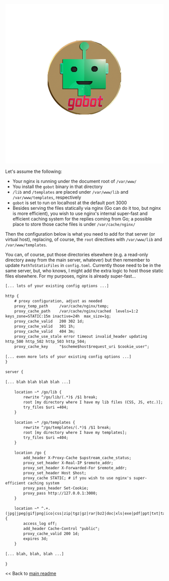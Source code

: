![botmover logo](mstile-310x310.png)

Let's assume the following:

- Your nginx is running under the document root of `/var/www/`
- You install the `gobot` binary in that directory
- `/lib` and `/templates` are placed under `/var/www/lib` and `/var/www/templates`, respectively
- `gobot` is set to run on localhost at the default port 3000
- Besides serving the files statically via nginx (Go can do it too, but nginx is more efficient), you wish to use nginx's internal super-fast and efficient caching system for the replies coming from Go; a possible place to store those cache files is under `/var/cache/nginx/`

Then the configuration below is what you need to add for that server (or virtual host), replacing, of course, the `root` directives with `/var/www/lib` and `/var/www/templates`.

You can, of course, put those directories elsewhere (e.g. a read-only directory away from the main server, whatever) but then remember to update `PathToStaticFiles` in `config.toml`. Currently those need to be in the same server, but, who knows, I might add the extra logic to host those static files elsewhere. For my purposes, nginx is already super-fast...

```
[... lots of your existing config options ...]

http {
	# proxy configuration, adjust as needed
	proxy_temp_path		/var/cache/nginx/temp;
	proxy_cache_path	/var/cache/nginx/cached  levels=1:2    keys_zone=STATIC:15m inactive=24h  max_size=1g;
	proxy_cache_valid	200 302 1d;
	proxy_cache_valid	301 1h;
	proxy_cache_valid	404 3m;    
	proxy_cache_use_stale error timeout invalid_header updating http_500 http_502 http_503 http_504; 
	proxy_cache_key		"$scheme$host$request_uri $cookie_user";

[... even more lots of your existing config options ...]
}

server {

[... blah blah blah blah ...]

	location ~* /go/lib {
		rewrite ^/go/lib/(.*)$ /$1 break;
		root [my directory where I have my lib files (CSS, JS, etc.)];
		try_files $uri =404;
	}
	
	location ~* /go/templates {
		rewrite ^/go/templates/(.*)$ /$1 break;
		root [my directory where I have my templates];
		try_files $uri =404;
	}
	
	location /go {
		add_header X-Proxy-Cache $upstream_cache_status;
		proxy_set_header X-Real-IP $remote_addr;
		proxy_set_header X-Forwarded-For $remote_addr;
		proxy_set_header Host $host;
		proxy_cache STATIC; # if you wish to use nginx's super-efficient caching system
		proxy_pass_header Set-Cookie;
		proxy_pass http://127.0.0.1:3000;
	}
	
	location ~* ^.+.(jpg|jpeg|gif|png|ico|css|zip|tgz|gz|rar|bz2|doc|xls|exe|pdf|ppt|txt|tar|tpl|mid|midi|wav|bmp|rtf|js|swf|flv|mp3)$ {
		access_log off;
		add_header Cache-Control "public";
		proxy_cache_valid 200 1d;
		expires 3d;
	}
	
[... blah, blah, blah ...]
	
}
```

<< Back to [main readme](README.md)